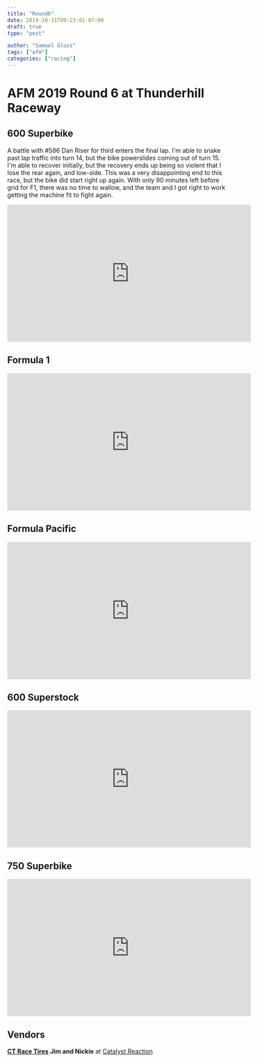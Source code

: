 ```yaml
---
title: "Round6"
date: 2019-10-31T09:23:01-07:00
draft: true
type: "post"

author: "Samuel Gluss"
tags: ["afm"]
categories: ["racing"]
---
```



# **AFM 2019 Round 6 at Thunderhill Raceway**

<!--more-->  


## **600 Superbike**
A battle with #586 Dan Riser for third enters the final lap. I'm able to snake past lap traffic into turn 14, but the bike powerslides coming out of turn 15. I'm able to recover initially, but the recovery ends up being so violent that I lose the rear again, and low-side. This was a very disappointing end to this race, but the bike did start right up again. With only 90 minutes left before grid for F1, there was no time to wallow, and the team and I got right to work getting the machine fit to fight again.
 
<iframe width="560" height="315" src="https://www.youtube.com/embed/tkzDU1T8HlA" frameborder="0" allow="accelerometer; autoplay; encrypted-media; gyroscope; picture-in-picture" allowfullscreen></iframe>

## **Formula 1**

<iframe width="560" height="315" src="https://www.youtube.com/embed/XKi_p0GWpuA" frameborder="0" allow="accelerometer; autoplay; encrypted-media; gyroscope; picture-in-picture" allowfullscreen></iframe>

## **Formula Pacific**

<iframe width="560" height="315" src="https://www.youtube.com/embed/t2cLSXSviLU" frameborder="0" allow="accelerometer; autoplay; encrypted-media; gyroscope; picture-in-picture" allowfullscreen></iframe>

## **600 Superstock**

<iframe width="560" height="315" src="https://www.youtube.com/embed/z9jeY5F236U" frameborder="0" allow="accelerometer; autoplay; encrypted-media; gyroscope; picture-in-picture" allowfullscreen></iframe>

## **750 Superbike**

<iframe width="560" height="315" src="https://www.youtube.com/embed/KV0vgdbHT4k" frameborder="0" allow="accelerometer; autoplay; encrypted-media; gyroscope; picture-in-picture" allowfullscreen></iframe>

## **Vendors**
[**CT Race Tires**](http://www.ctracetires.com/) 
**Jim and Nickie** at [Catalyst Reaction](https://www.crstuning.com/) 

